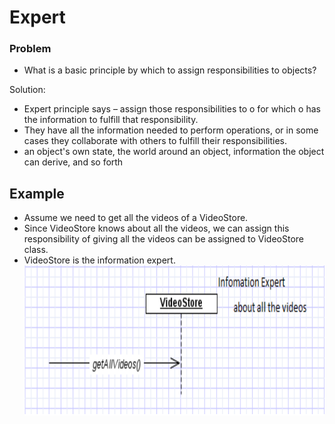 Expert
====

### Problem
- What is a basic principle by which to assign responsibilities to objects?

Solution:
- Expert principle says – assign those responsibilities to o for which o has the information to fulfill that responsibility.
- They have all the information needed to perform operations, or in some cases they collaborate with others to fulfill their responsibilities.
- an object's own state, the
world around an object, information the object can derive, and so forth

## Example
- Assume we need to get all the videos of a VideoStore.
- Since VideoStore knows about all the videos, we can assign this responsibility of giving all the videos can be assigned to VideoStore class.
- VideoStore is the information expert.
![image](IE.png)
